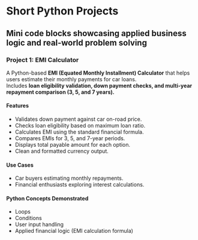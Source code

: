 # Short Python Projects
## Mini code blocks showcasing applied business logic and real-world problem solving

### Project 1: EMI Calculator
A Python-based **EMI (Equated Monthly Installment) Calculator** that helps users estimate their monthly payments for car loans.  
Includes **loan eligibility validation, down payment checks, and multi-year repayment comparison (3, 5, and 7 years).**

#### Features
- Validates down payment against car on-road price.
- Checks loan eligibility based on maximum loan ratio.
- Calculates EMI using the standard financial formula.
- Compares EMIs for 3, 5, and 7-year periods.
- Displays total payable amount for each option.
- Clean and formatted currency output.

#### Use Cases
- Car buyers estimating monthly repayments.
- Financial enthusiasts exploring interest calculations.

#### Python Concepts Demonstrated
- Loops
- Conditions
- User input handling
- Applied financial logic (EMI calculation formula)
